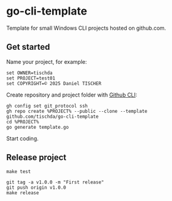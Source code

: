 ﻿# go-cli-template

Template for small Windows CLI projects hosted on github.com.

## Get started

Name your project, for example:
~~~
set OWNER=tischda
set PROJECT=test01
set COPYRIGHT=© 2025 Daniel TISCHER
~~~

Create repository and project folder with [Github CLI](https://github.com/cli/cli):
~~~
gh config set git_protocol ssh
gh repo create %PROJECT% --public --clone --template github.com/tischda/go-cli-template
cd %PROJECT%
go generate template.go
~~~

Start coding.

## Release project

~~~
make test

git tag -a v1.0.0 -m "First release"
git push origin v1.0.0
make release
~~~
